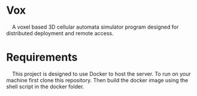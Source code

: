 Vox
============
&nbsp;&nbsp;&nbsp;&nbsp;A voxel based 3D cellular automata simulator program designed for distributed deployment and remote access.


Requirements
=============
&nbsp;&nbsp;&nbsp;&nbsp;This project is designed to use Docker to host the server. To run on your machine first clone this repository.
Then build the docker image using the shell script in the docker folder.